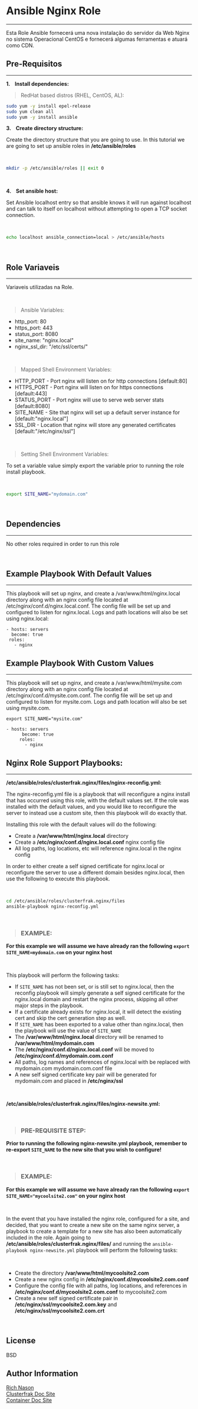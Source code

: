 # Ansible Nginx Role
-------

Esta Role Ansible fornecerá uma nova instalação do servidor da Web Nginx no sistema Operacional CentOS e fornecerá algumas ferramentas e atuará como CDN.



## Pre-Requisitos
-------

__1. &nbsp;&nbsp; Install dependencies:__ <br>

> RedHat based distros (RHEL, CentOS, AL):

```bash
sudo yum -y install epel-release
sudo yum clean all
sudo yum -y install ansible
```


__3. &nbsp;&nbsp; Create directory structure:__ <br>

Create the directory structure that you are going to use. In this tutorial we are going to set up ansible roles in __/etc/ansible/roles__

<br>

```bash
mkdir -p /etc/ansible/roles || exit 0
```
<br>

__4. &nbsp;&nbsp; Set ansible host:__

Set Ansible localhost entry so that ansible knows it will run against localhost and can talk to itself on localhost without attempting to open a TCP socket connection.

<br>

```bash
echo localhost ansible_connection=local > /etc/ansible/hosts
```

<br>

## Role Variaveis
-------

Variaveis utilizadas na Role.

<br>

> Ansible Variables:

 - http_port: 80
 - https_port: 443
 - status_port: 8080
 - site_name: "nginx.local"
 - nginx_ssl_dir: "/etc/ssl/certs/"

<br>

> Mapped Shell Environment Variables:

 - HTTP_PORT - Port nginx will listen on for http connections [default:80]
 - HTTPS_PORT - Port nginx will listen on for https connections [default:443]
 - STATUS_PORT - Port nginx will use to serve web server stats [default:8080]
 - SITE_NAME - Site that nginx will set up a default server instance for [default:"nginx.local"]
 - SSL_DIR - Location that nginx will store any generated certificates [default:"/etc/nginx/ssl"]

<br>

 > Setting Shell Environment Variables:

 To set a variable value simply export the variable prior to running the role install playbook.

<br>

```bash
export SITE_NAME="mydomain.com"
```

 <br>

## Dependencies
-------

No other roles required in order to run this role

<br>

## Example Playbook With Default Values
-------

This playbook will set up nginx, and create a /var/www/html/nginx.local directory along with an nginx config file located at /etc/nginx/conf.d/nginx.local.conf. The config file will be set up and configured to listen for nginx.local. Logs and path locations will also be set using nginx.local:

    - hosts: servers
      become: true
     roles:
       - nginx

## Example Playbook With Custom Values
-------

This playbook will set up nginx, and create a /var/www/html/mysite.com directory along with an nginx config file located at /etc/nginx/conf.d/mysite.com.conf. The config file will be set up and configured to listen for mysite.com. Logs and path location will also be set using mysite.com.

`export SITE_NAME="mysite.com"`

	- hosts: servers
	      become: true
	     roles:
	       - nginx

## Nginx Role Support Playbooks:
-------

__/etc/ansible/roles/clusterfrak.nginx/files/nginx-reconfig.yml:__ <br>

The nginx-reconfig.yml file is a playbook that will reconfigure a nginx install that has occurred using this role, with the default values set. If the role was installed with the default values, and you would like to reconfigure the server to instead use a custom site, then this playbook will do exactly that.

Installing this role with the default values will do the following:

 - Create a __/var/www/html/nginx.local__ directory
 - Create a __/etc/nginx/conf.d/nginx.local.conf__ nginx config file
 - All log paths, log locations, etc will reference nginx.local in the nginx config

In order to either create a self signed certificate for nginx.local or reconfigure the server to use a different domain besides nginx.local, then use the following to execute this playbook.

<br>

```bash
cd /etc/ansible/roles/clusterfrak.nginx/files
ansible-playbook nginx-reconfig.yml
```

<br>

> ### EXAMPLE:

__For this example we will assume we have already ran the following `export SITE_NAME=mydomain.com` on your nginx host__

<br>

This playbook will perform the following tasks:

 - If `SITE_NAME` has not been set, or is still set to nginx.local, then the reconfig playbook will simply generate a self signed certificate for the nginx.local domain and restart the nginx process, skipping all other major steps in the playbook.
 - If a certificate already exists for nginx.local, it will detect the existing cert and skip the cert generation step as well.
 - If `SITE_NAME` has been exported to a value other than nginx.local, then the playbook will use the value of `SITE_NAME`
 - The __/var/www/html/nginx.local__ directory will be renamed to __/var/www/html/mydomain.com__
 - The __/etc/nginx/conf.d/nginx.local.conf__ will be moved to __/etc/nginx/conf.d/mydomain.com.conf__
 - All paths, log names and references of nginx.local with be replaced with mydomain.com mydomain.com.conf file
 - A new self signed certificate key pair will be generated for mydomain.com and placed in __/etc/nginx/ssl__

<br>

__/etc/ansible/roles/clusterfrak.nginx/files/nginx-newsite.yml:__

<br>

> ### PRE-REQUISITE STEP:

__Prior to running the following nginx-newsite.yml playbook, remember to re-export `SITE_NAME` to the new site that you wish to configure!__

<br>

> ### EXAMPLE:

__For this example we will assume we have already ran the following `export SITE_NAME="mycoolsite2.com"` on your nginx host__

<br>

In the event that you have installed the nginx role, configured for a site, and decided, that you want to create a new site on the same nginx server, a playbook to create a template for a new site has also been automatically included in the role. Again going to __/etc/ansible/roles/clusterfrak.nginx/files/__ and running the `ansible-playbook nginx-newsite.yml` playbook will perform the following tasks:

<br>

 - Create the directory __/var/www/html/mycoolsite2.com__
 - Create a new nginx config in __/etc/nginx/conf.d/mycoolsite2.com.conf__
 - Configure the config file with all paths, log locations, and references in __/etc/nginx/conf.d/mycoolsite2.com.conf__ to mycoolsite2.com
 - Create a new self signed certificate pair in __/etc/nginx/ssl/mycoolsite2.com.key__ and __/etc/nginx/ssl/mycoolsite2.com.crt__

<br>

License
-------

BSD

Author Information
-------

[Rich Nason](http://nason.co) <br>
[Clusterfrak Doc Site](http://clusterfrak.com) <br>
[Container Doc Site](http://appcontainers.com) <br>
